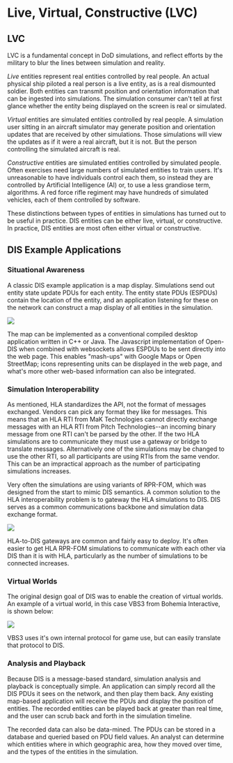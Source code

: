 # Live, Virtual, Constructive (LVC)

## LVC

LVC is a fundamental concept in DoD simulations, and reflect efforts by the military to blur the lines between simulation and reality.

*Live* entities represent real entities controlled by real people. An actual physical ship piloted a real person is a live entity, as is a real dismounted soldier. Both entities can transmit position and orientation information that can be ingested into simulations. The simulation consumer can't tell at first glance whether the entity being displayed on the screen is real or simulated.

*Virtual* entities are simulated entities controlled by real people. A simulation user sitting in an aircraft simulator may generate position and orientation updates that are received by other simulations. Those simulations will view the updates as if it were a real aircraft, but it is not. But the person controlling the simulated aircraft is real.

*Constructive* entities are simulated entities controlled by simulated people. Often exercises need large numbers of simulated entities to train users. It's unreasonable to have individuals control each them, so instead they are controlled by Artificial Intelligence (AI) or, to use a less grandiose term, algorithms. A red force rifle regiment may have hundreds of simulated vehicles, each of them controlled by software. 

These distinctions between types of entities in simulations has turned out to be useful in practice. DIS entities can be either live, virtual, or constructive. In practice, DIS entities are most often either virtual or constructive. 

## DIS Example Applications

### Situational Awareness

A classic DIS example application is a map display. Simulations send out entity state update PDUs for each entity. The entity state PDUs (ESPDUs) contain the location of the entity, and an application listening for these on the network can construct a map display of all entities in the simulation.

<img src="images/DISMapDisplay.jpg">

The map can be implemented as a conventional compiled desktop application written in C++ or Java. The Javascript implementation of Open-DIS when combined with websockets allows ESPDUs to be sent directly into the web page. This enables "mash-ups" with Google Maps or Open StreetMap; icons representing units can be displayed in the web page, and what's more other web-based information can also be integrated.

### Simulation Interoperability

As mentioned, HLA standardizes the API, not the format of messages exchanged. Vendors can pick any format they like for messages. This means that an HLA RTI from MaK Technologies cannot directly exchange messages with an HLA RTI from Pitch Technologies--an incoming binary message from one RTI can't be parsed by the other. If the two HLA simulations are to communicate they must use a gateway or bridge to translate messages. Alternatively one of the simulations may be changed to use the other RTI, so all participants are using RTIs from the same vendor. This can be an impractical approach as the number of participating simulations increases. 

Very often the simulations are using variants of RPR-FOM, which was designed from the start to mimic DIS semantics. A common solution to the HLA interoperability problem is to gateway the HLA simulations to DIS. DIS serves as a common communications backbone and simulation data exchange format.

<img src="images/InteropBlockDiagram.jpg">

HLA-to-DIS gateways are common and fairly easy to deploy. It's often easier to get HLA RPR-FOM simulations to communicate with each other via DIS than it is with HLA, particularly as the number of simulations to be connected increases. 

### Virtual Worlds

The original design goal of DIS was to enable the creation of virtual worlds. An example of a virtual world, in this case VBS3 from Bohemia Interactive, is shown below:

<img src="images/VBS3-BATTLE.jpg">

VBS3 uses it's own internal protocol for game use, but can easily translate that protocol to DIS.

### Analysis and Playback

Because DIS is a message-based standard, simulation analysis and playback is conceptually simple. An application can simply record all the DIS PDUs it sees on the network, and then play them back. Any existing map-based application will receive the PDUs and display the position of entities. The recorded entities can be played back at greater than real time, and the user can scrub back and forth in the simulation timeline.

The recorded data can also be data-mined. The PDUs can be stored in a database and queried based on PDU field values. An analyst can determine which entities where in which geographic area, how they moved over time, and the types of the entities in the simulation.
